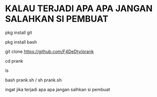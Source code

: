 # KALAU TERJADI APA APA JANGAN SALAHKAN SI PEMBUAT
pkg install git

pkg install bash

git clone https://github.com/F4DeDty/prank

cd prank

ls

bash prank.sh / sh prank.sh

ingat jika terjadi apa apa jangan salhkan si pembuat
